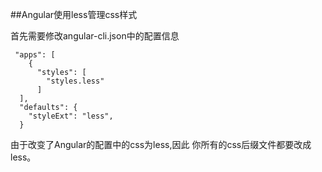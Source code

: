 ##Angular使用less管理css样式

首先需要修改angular-cli.json中的配置信息

```
 "apps": [
    {
      "styles": [
        "styles.less"
      ]  
  ],
  "defaults": {
    "styleExt": "less",
  }
```

由于改变了Angular的配置中的css为less,因此 你所有的css后缀文件都要改成less。















